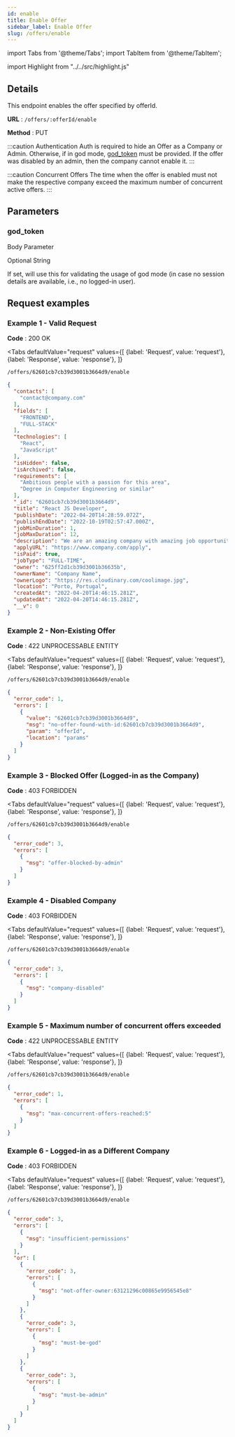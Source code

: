 ```yaml
---
id: enable
title: Enable Offer
sidebar_label: Enable Offer
slug: /offers/enable
---
```


import Tabs from '@theme/Tabs';
import TabItem from '@theme/TabItem';

import Highlight from "../../src/highlight.js"

## Details

This endpoint enables the offer specified by offerId.

**URL** : `/offers/:offerId/enable`

**Method** : <Highlight level="info" inline>PUT</Highlight>

:::caution Authentication
Auth is required to hide an Offer as a Company or Admin. Otherwise, if in god mode, [god_token](#god_token) must be
provided. If the offer was disabled by an admin, then the company cannot enable it.
:::

:::caution Concurrent Offers
The time when the offer is enabled must not make the respective company exceed the maximum number of concurrent active
offers.
:::

## Parameters

### god_token

<Highlight level="info">Body Parameter</Highlight>

<Highlight level="success" inline>Optional</Highlight>
<Highlight level="secondary" inline>String</Highlight>

If set, will use this for validating the usage of god mode (in case no session details are available, i.e., no logged-in
user).

## Request examples

### Example 1 - Valid Request

**Code** : <Highlight level="success" inline>200 OK</Highlight>

<Tabs
defaultValue="request"
values={[
{label: 'Request', value: 'request'},
{label: 'Response', value: 'response'},
]}
>

<TabItem value="request">

```bash
/offers/62601cb7cb39d3001b3664d9/enable
```

</TabItem>

<TabItem value="response">

```json
{
  "contacts": [
    "contact@company.com"
  ],
  "fields": [
    "FRONTEND",
    "FULL-STACK"
  ],
  "technologies": [
    "React",
    "JavaScript"
  ],
  "isHidden": false,
  "isArchived": false,
  "requirements": [
    "Ambitious people with a passion for this area",
    "Degree in Computer Engineering or similar"
  ],
  "_id": "62601cb7cb39d3001b3664d9",
  "title": "React JS Developer",
  "publishDate": "2022-04-20T14:28:59.072Z",
  "publishEndDate": "2022-10-19T02:57:47.000Z",
  "jobMinDuration": 1,
  "jobMaxDuration": 12,
  "description": "We are an amazing company with amazing job opportunities. We're currently looking for amazing engineers",
  "applyURL": "https://www.company.com/apply",
  "isPaid": true,
  "jobType": "FULL-TIME",
  "owner": "625ff2d1cb39d3001b36635b",
  "ownerName": "Company Name",
  "ownerLogo": "https://res.cloudinary.com/coolimage.jpg",
  "location": "Porto, Portugal",
  "createdAt": "2022-04-20T14:46:15.281Z",
  "updatedAt": "2022-04-20T14:46:15.281Z",
  "__v": 0
}
```

</TabItem>
</Tabs>

### Example 2 - Non-Existing Offer

**Code** : <Highlight level="danger" inline>422 UNPROCESSABLE ENTITY</Highlight>

<Tabs
defaultValue="request"
values={[
{label: 'Request', value: 'request'},
{label: 'Response', value: 'response'},
]}
>

<TabItem value="request">

```bash
/offers/62601cb7cb39d3001b3664d9/enable
```

</TabItem>

<TabItem value="response">

```json
{
  "error_code": 1,
  "errors": [
    {
      "value": "62601cb7cb39d3001b3664d9",
      "msg": "no-offer-found-with-id:62601cb7cb39d3001b3664d9",
      "param": "offerId",
      "location": "params"
    }
  ]
}
```

</TabItem>
</Tabs>

### Example 3 - Blocked Offer (Logged-in as the Company)

**Code** : <Highlight level="danger" inline>403 FORBIDDEN</Highlight>

<Tabs
defaultValue="request"
values={[
{label: 'Request', value: 'request'},
{label: 'Response', value: 'response'},
]}
>

<TabItem value="request">

```bash
/offers/62601cb7cb39d3001b3664d9/enable
```

</TabItem>

<TabItem value="response">

```json
{
  "error_code": 3,
  "errors": [
    {
      "msg": "offer-blocked-by-admin"
    }
  ]
}
```

</TabItem>
</Tabs>

### Example 4 - Disabled Company

**Code** : <Highlight level="danger" inline>403 FORBIDDEN</Highlight>

<Tabs
defaultValue="request"
values={[
{label: 'Request', value: 'request'},
{label: 'Response', value: 'response'},
]}
>

<TabItem value="request">

```bash
/offers/62601cb7cb39d3001b3664d9/enable
```

</TabItem>

<TabItem value="response">

```json
{
  "error_code": 3,
  "errors": [
    {
      "msg": "company-disabled"
    }
  ]
}
```

</TabItem>
</Tabs>

### Example 5 - Maximum number of concurrent offers exceeded

**Code** : <Highlight level="danger" inline>422 UNPROCESSABLE ENTITY</Highlight>

<Tabs
defaultValue="request"
values={[
{label: 'Request', value: 'request'},
{label: 'Response', value: 'response'},
]}
>

<TabItem value="request">

```bash
/offers/62601cb7cb39d3001b3664d9/enable
```

</TabItem>

<TabItem value="response">

```json
{
  "error_code": 1,
  "errors": [
    {
      "msg": "max-concurrent-offers-reached:5"
    }
  ]
}
```

</TabItem>
</Tabs>

### Example 6 - Logged-in as a Different Company

**Code** : <Highlight level="danger" inline>403 FORBIDDEN</Highlight>

<Tabs
defaultValue="request"
values={[
{label: 'Request', value: 'request'},
{label: 'Response', value: 'response'},
]}
>

<TabItem value="request">

```bash
/offers/62601cb7cb39d3001b3664d9/enable
```

</TabItem>

<TabItem value="response">

```json
{
  "error_code": 3,
  "errors": [
    {
      "msg": "insufficient-permissions"
    }
  ],
  "or": [
    {
      "error_code": 3,
      "errors": [
        {
          "msg": "not-offer-owner:63121296c00865e9956545e8"
        }
      ]
    },
    {
      "error_code": 3,
      "errors": [
        {
          "msg": "must-be-god"
        }
      ]
    },
    {
      "error_code": 3,
      "errors": [
        {
          "msg": "must-be-admin"
        }
      ]
    }
  ]
}
```

</TabItem>
</Tabs>
